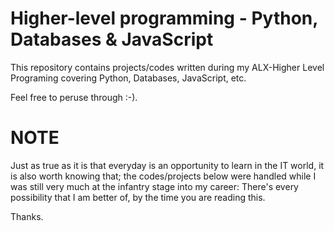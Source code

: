 # Higher-level programming - Python, Databases & JavaScript

This repository contains projects/codes written during my ALX-Higher Level Programing covering Python, Databases, JavaScript, etc.

Feel free to peruse through :-).

# NOTE
Just as true as it is that everyday is an opportunity to learn in the IT world, it is also worth knowing that; the codes/projects below were handled while I was still very much at the infantry stage into my career: There's every possibility that I am better of, by the time you are reading this.

Thanks.
